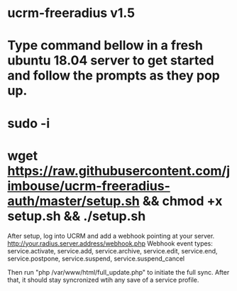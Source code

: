 # ucrm-freeradius v1.5

# Type command bellow in a fresh ubuntu 18.04 server to get started and follow the prompts as they pop up.
# sudo -i
# wget https://raw.githubusercontent.com/jimbouse/ucrm-freeradius-auth/master/setup.sh && chmod +x setup.sh && ./setup.sh

After setup, log into UCRM and add a webhook pointing at your server.  http://your.radius.server.address/webhook.php
Webhook event types: service.activate, service.add, service.archive, service.edit, service.end, service.postpone, service.suspend, service.suspend_cancel

Then run "php /var/www/html/full_update.php" to initiate the full sync.
After that, it should stay syncronized wtih any save of a service profile.
